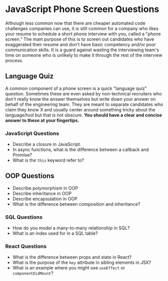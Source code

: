 # JavaScript Phone Screen Questions

Although less common now that there are cheaper automated code challenges companies can use, it is still common for a company who likes your resume to schedule a short phone interview with you, called a "phone screen." The main purpose of this is to screen out candidates who have exaggerated their resume and don't have basic competency and/or poor communication skills. It is a guard against wasting the interviewing team's time on someone who is unlikely to make it through the rest of the interview process.

## Language Quiz

A common component of a phone screen is a quick "language quiz" question. Sometimes these are even asked by non-technical recruiters who don't really know the answer themselves but write down your answer on behalf of the engineering team. They are meant to separate candidates who claim they know X and usually center around something tricky about the language/tool but that is not obscure. **You should have a clear and concise answer to these at your fingertips.**

### JavaScript Questions

- Describe a closure in JavaScript.
- In async functions, what is the difference between a callback and Promise?
- What is the `this` keyword refer to?

## OOP Questions

- Describe polymorphism in OOP
- Describe inheritance in OOP
- Describe encapsulation in OOP
- What is the difference between composition and inheritance?

### SQL Questions

- How do you model a many-to-many relationship in SQL?
- What is an index used for in a SQL table?

### React Questions

- What is the difference between props and state in React?
- What is the purpose of the `key` attribute in sibling elements in JSX?
- What is an example where you might use `useEffect` or `componentDidMount`?
